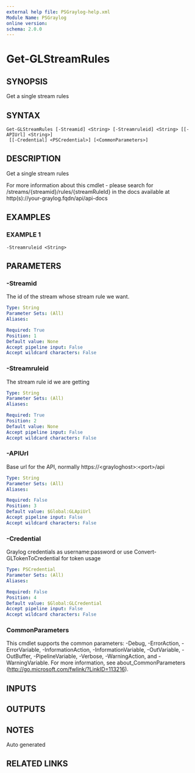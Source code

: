 ```yaml
---
external help file: PSGraylog-help.xml
Module Name: PSGraylog
online version:
schema: 2.0.0
---
```


# Get-GLStreamRules

## SYNOPSIS
Get a single stream rules

## SYNTAX

```
Get-GLStreamRules [-Streamid] <String> [-Streamruleid] <String> [[-APIUrl] <String>]
 [[-Credential] <PSCredential>] [<CommonParameters>]
```

## DESCRIPTION
Get a single stream rules


For more information about this cmdlet - please search for /streams/{streamid}/rules/{streamRuleId} in the docs available at http(s)://your-graylog.fqdn/api/api-docs

## EXAMPLES

### EXAMPLE 1
```
-Streamruleid <String>
```

## PARAMETERS

### -Streamid
The id of the stream whose stream rule we want.

```yaml
Type: String
Parameter Sets: (All)
Aliases:

Required: True
Position: 1
Default value: None
Accept pipeline input: False
Accept wildcard characters: False
```

### -Streamruleid
The stream rule id we are getting

```yaml
Type: String
Parameter Sets: (All)
Aliases:

Required: True
Position: 2
Default value: None
Accept pipeline input: False
Accept wildcard characters: False
```

### -APIUrl
Base url for the API, normally https://\<grayloghost\>:\<port\>/api

```yaml
Type: String
Parameter Sets: (All)
Aliases:

Required: False
Position: 3
Default value: $Global:GLApiUrl
Accept pipeline input: False
Accept wildcard characters: False
```

### -Credential
Graylog credentials as username:password or use Convert-GLTokenToCredential for token usage

```yaml
Type: PSCredential
Parameter Sets: (All)
Aliases:

Required: False
Position: 4
Default value: $Global:GLCredential
Accept pipeline input: False
Accept wildcard characters: False
```

### CommonParameters
This cmdlet supports the common parameters: -Debug, -ErrorAction, -ErrorVariable, -InformationAction, -InformationVariable, -OutVariable, -OutBuffer, -PipelineVariable, -Verbose, -WarningAction, and -WarningVariable. For more information, see about_CommonParameters (http://go.microsoft.com/fwlink/?LinkID=113216).

## INPUTS

## OUTPUTS

## NOTES
Auto generated

## RELATED LINKS
